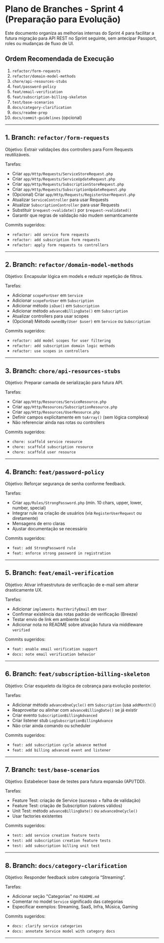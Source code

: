 # Plano de Branches - Sprint 4 (Preparação para Evolução)

Este documento organiza as melhorias internas do Sprint 4 para facilitar a futura migração para API REST no Sprint seguinte, sem antecipar Passport, roles ou mudanças de fluxo de UI.

## Ordem Recomendada de Execução
1. `refactor/form-requests`
2. `refactor/domain-model-methods`
3. `chore/api-resources-stubs`
4. `feat/password-policy`
5. `feat/email-verification`
6. `feat/subscription-billing-skeleton`
7. `test/base-scenarios`
8. `docs/category-clarification`
9. `docs/readme-prep`
10. `docs/commit-guidelines` (opcional)

---
## 1. Branch: `refactor/form-requests`
Objetivo: Extrair validações dos controllers para Form Requests reutilizáveis.

Tarefas:
- Criar `app/Http/Requests/ServiceStoreRequest.php`
- Criar `app/Http/Requests/ServiceUpdateRequest.php`
- Criar `app/Http/Requests/SubscriptionStoreRequest.php`
- Criar `app/Http/Requests/SubscriptionUpdateRequest.php`
- (Opcional) Criar `app/Http/Requests/RegisterUserRequest.php`
- Atualizar `ServiceController` para usar Requests
- Atualizar `SubscriptionController` para usar Requests
- Substituir `$request->validate()` por `$request->validated()`
- Garantir que regras de validação não mudem semanticamente

Commits sugeridos:
- `refactor: add service form requests`
- `refactor: add subscription form requests`
- `refactor: apply form requests to controllers`

---
## 2. Branch: `refactor/domain-model-methods`
Objetivo: Encapsular lógica em models e reduzir repetição de filtros.

Tarefas:
- Adicionar `scopeForUser` em `Service`
- Adicionar `scopeForUser` em `Subscription`
- Adicionar método `isDue()` em `Subscription`
- Adicionar método `advanceBillingDate()` em `Subscription`
- Atualizar controllers para usar scopes
- (Opcional) Método `ownedBy(User $user)` em `Service` ou `Subscription`

Commits sugeridos:
- `refactor: add model scopes for user filtering`
- `refactor: add subscription domain logic methods`
- `refactor: use scopes in controllers`

---
## 3. Branch: `chore/api-resources-stubs`
Objetivo: Preparar camada de serialização para futura API.

Tarefas:
- Criar `app/Http/Resources/ServiceResource.php`
- Criar `app/Http/Resources/SubscriptionResource.php`
- Criar `app/Http/Resources/UserResource.php`
- Definir campos explicitamente em `toArray()` (sem lógica complexa)
- Não referenciar ainda nas rotas ou controllers

Commits sugeridos:
- `chore: scaffold service resource`
- `chore: scaffold subscription resource`
- `chore: scaffold user resource`

---
## 4. Branch: `feat/password-policy`
Objetivo: Reforçar segurança de senha conforme feedback.

Tarefas:
- Criar `app/Rules/StrongPassword.php` (mín. 10 chars, upper, lower, number, special)
- Integrar rule na criação de usuários (via `RegisterUserRequest` ou diretamente)
- Mensagens de erro claras
- Ajustar documentação se necessário

Commits sugeridos:
- `feat: add StrongPassword rule`
- `feat: enforce strong password in registration`

---
## 5. Branch: `feat/email-verification`
Objetivo: Ativar infraestrutura de verificação de e-mail sem alterar drasticamente UX.

Tarefas:
- Adicionar `implements MustVerifyEmail` em `User`
- Confirmar existência das rotas padrão de verificação (Breeze)
- Testar envio de link em ambiente local
- Adicionar nota no README sobre ativação futura via middleware `verified`

Commits sugeridos:
- `feat: enable email verification support`
- `docs: note email verification behavior`

---
## 6. Branch: `feat/subscription-billing-skeleton`
Objetivo: Criar esqueleto da lógica de cobrança para evolução posterior.

Tarefas:
- Adicionar método `advanceOneCycle()` em `Subscription` (usa `addMonth()`)
- Reaproveitar ou alinhar com `advanceBillingDate()` se já existir
- Criar evento `SubscriptionBillingAdvanced`
- Criar listener stub `LogSubscriptionBillingAdvance`
- Não criar ainda comando ou scheduler

Commits sugeridos:
- `feat: add subscription cycle advance method`
- `feat: add billing advanced event and listener`

---
## 7. Branch: `test/base-scenarios`
Objetivo: Estabelecer base de testes para futura expansão (API/TDD).

Tarefas:
- Feature Test: criação de Service (sucesso + falha de validação)
- Feature Test: criação de Subscription (valores válidos)
- Unit Test: método `advanceBillingDate()` ou `advanceOneCycle()`
- Usar factories existentes

Commits sugeridos:
- `test: add service creation feature tests`
- `test: add subscription creation feature tests`
- `test: add subscription billing unit test`

---
## 8. Branch: `docs/category-clarification`
Objetivo: Responder feedback sobre categoria “Streaming”.

Tarefas:
- Adicionar seção "Categorias" no `README.md`
- Comentar no model `Service` significado das categorias
- Especificar exemplos: Streaming, SaaS, Infra, Música, Gaming

Commits sugeridos:
- `docs: clarify service categories`
- `docs: annotate Service model with category docs`

---